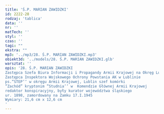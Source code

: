 ```yaml
---
title: 'Ś.P. MARIAN ZAWIDZKI'
id: 2222-28
rodzaj: 'tablica'
data: ''
nr: ''
matTech: ''
styl: ''
czas: ''
tagi: ""
ekstra: ""
mp3: '../mp3/28. Ś.P. MARIAN ZAWIDZKI.mp3'
obiekt3d: '../models/28. Ś.P. MARIAN ZAWIDZKI.glb'
warsztat: ''
opis: '28. Ś.P. MARIAN ZAWIDZKI
Zastępca Szefa Biura Informacji i Propagandy Armii Krajowej na Okręg Lubelski ps. ”WITOLD WITKOWSKI’’
Zastępca Inspektora Wojskowego Ochrony Powstania AK w Lublinie
ps.”STEP’’ w okręgu Armii Krajowej, Lublin szef komórki
”Zachód” kryptonim ”Studnia’’ w  Komendzie Głównej Armii Krajowej
redaktor konspiracyjny, były kurator województwa śląskiego
ur. 1898, zamordowany na Zamku 17.I.1945
Wymiary: 21,6 cm x 12,6 cm
'
---
```


